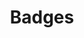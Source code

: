 ---
title: Badges
badges: html, css
description: Badges provide a method to highlight a count of an element either next to it or inside the element itself.
since: 1.0.0
layout: component
---
